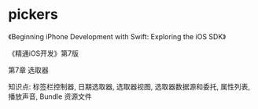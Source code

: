 # pickers

《Beginning iPhone Development with Swift: Exploring the iOS SDK》

《精通iOS开发》第7版

第7章 选取器

知识点: 标签栏控制器, 日期选取器, 选取器视图, 选取器数据源和委托, 属性列表, 播放声音, Bundle 资源文件
